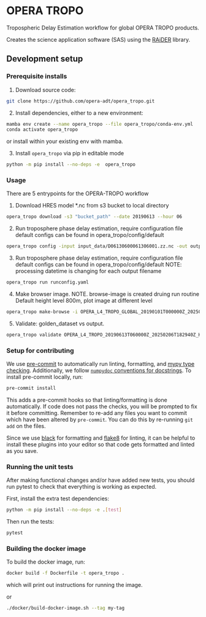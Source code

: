 # OPERA TROPO

Tropospheric Delay Estimation workflow for global OPERA TROPO products.

Creates the science application software (SAS) using the [RAiDER](https://github.com/dbekaert/RAiDER) library.

## Development setup


### Prerequisite installs
1. Download source code:
```bash
git clone https://github.com/opera-adt/opera_tropo.git
```
2. Install dependencies, either to a new environment:
```bash
mamba env create --name opera_tropo --file opera_tropo/conda-env.yml
conda activate opera_tropo 
```
or install within your existing env with mamba.

3. Install `opera_tropo` via pip in editable mode
```bash
python -m pip install --no-deps -e  opera_tropo
```

### Usage

There are 5 entrypoints for the OPERA-TROPO workflow

1. Download HRES model *.nc from s3 bucket to local directory
```bash
opera_tropo download -s3 "bucket_path" --date 20190613 --hour 06
```
2. Run troposphere phase delay estimation, require configuration file
   default configs can be found in opera_tropo/config/default
```bash
opera_tropo config -input input_data/D06130600061306001.zz.nc -out output/ -c runconfig.yaml
```

3. Run troposphere phase delay estimation, require configuration file
   default configs can be found in opera_tropo/config/default
   NOTE: processing datetime is changing for each output filename
```bash
opera_tropo run runconfig.yaml
```

4. Make browser image. NOTE. browse-image is created druing run routine
   Default height level 800m, plot image at different level
```bash
opera_tropo make-browse -i OPERA_L4_TROPO_GLOBAL_20190101T000000Z_20250130T232942Z_HRES_0.1_v0.1.nc --height 100
```

5. Validate: golden_dataset vs output. 
```bash
opera_tropo validate OPERA_L4_TROPO_20190613T060000Z_20250206T182940Z_HRES_0.1_v0.1.nc output/OPERA_L4_TROPO_20190613T060000Z_20250206T201820Z_HRES_0.1_v0.1.nc
```

### Setup for contributing


We use [pre-commit](https://pre-commit.com/) to automatically run linting, formatting, and [mypy type checking](https://www.mypy-lang.org/).
Additionally, we follow [`numpydoc` conventions for docstrings](https://numpydoc.readthedocs.io/en/latest/format.html).
To install pre-commit locally, run:

```bash
pre-commit install
```
This adds a pre-commit hooks so that linting/formatting is done automatically. If code does not pass the checks, you will be prompted to fix it before committing.
Remember to re-add any files you want to commit which have been altered by `pre-commit`. You can do this by re-running `git add` on the files.

Since we use [black](https://black.readthedocs.io/en/stable/) for formatting and [flake8](https://flake8.pycqa.org/en/latest/) for linting, it can be helpful to install these plugins into your editor so that code gets formatted and linted as you save.

### Running the unit tests

After making functional changes and/or have added new tests, you should run pytest to check that everything is working as expected.

First, install the extra test dependencies:
```bash
python -m pip install --no-deps -e .[test]
```

Then run the tests:

```bash
pytest
```


### Building the docker image

To build the docker image, run:
```bash
docker build -f Dockerfile -t opera_tropo .
```
which will print out instructions for running the image.

or
```bash
./docker/build-docker-image.sh --tag my-tag
```